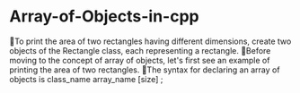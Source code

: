 # Array-of-Objects-in-cpp
To print the area of two rectangles having different dimensions, create two objects of the Rectangle class, each representing a rectangle. 
Before moving to the concept of array of objects, let's first see an example of printing the area of two rectangles. 
The syntax for declaring an array of objects is class_name array_name [size] ;
